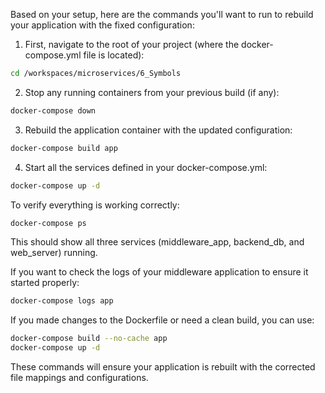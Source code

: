Based on your setup, here are the commands you'll want to run to rebuild your application with the fixed configuration:

1. First, navigate to the root of your project (where the docker-compose.yml file is located):
```bash
cd /workspaces/microservices/6_Symbols
```

2. Stop any running containers from your previous build (if any):
```bash
docker-compose down
```

3. Rebuild the application container with the updated configuration:
```bash
docker-compose build app
```

4. Start all the services defined in your docker-compose.yml:
```bash
docker-compose up -d
```

To verify everything is working correctly:

```bash
docker-compose ps
```

This should show all three services (middleware_app, backend_db, and web_server) running.

If you want to check the logs of your middleware application to ensure it started properly:

```bash
docker-compose logs app
```

If you made changes to the Dockerfile or need a clean build, you can use:

```bash
docker-compose build --no-cache app
docker-compose up -d
```

These commands will ensure your application is rebuilt with the corrected file mappings and configurations.
